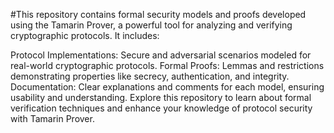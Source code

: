 #This repository contains formal security models and proofs developed using the Tamarin Prover, a powerful tool for analyzing and verifying cryptographic protocols. It includes:

Protocol Implementations: Secure and adversarial scenarios modeled for real-world cryptographic protocols.
Formal Proofs: Lemmas and restrictions demonstrating properties like secrecy, authentication, and integrity.
Documentation: Clear explanations and comments for each model, ensuring usability and understanding.
Explore this repository to learn about formal verification techniques and enhance your knowledge of protocol security with Tamarin Prover.
